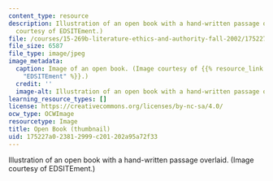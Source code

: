 ```yaml
---
content_type: resource
description: Illustration of an open book with a hand-written passage overlaid. (Image
  courtesy of EDSITEment.)
file: /courses/15-269b-literature-ethics-and-authority-fall-2002/175227a023812999c201202a95a72f33_15-269bf02-th.jpg
file_size: 6587
file_type: image/jpeg
image_metadata:
  caption: Image of an open book. (Image courtesy of {{% resource_link "cf6274e8-f781-44e6-ac68-d50a72a5e10e"
    "EDSITEment" %}}.)
  credit: ''
  image-alt: Illustration of an open book with a hand-written passage overlaid.
learning_resource_types: []
license: https://creativecommons.org/licenses/by-nc-sa/4.0/
ocw_type: OCWImage
resourcetype: Image
title: Open Book (thumbnail)
uid: 175227a0-2381-2999-c201-202a95a72f33
---
```

Illustration of an open book with a hand-written passage overlaid. (Image courtesy of EDSITEment.)